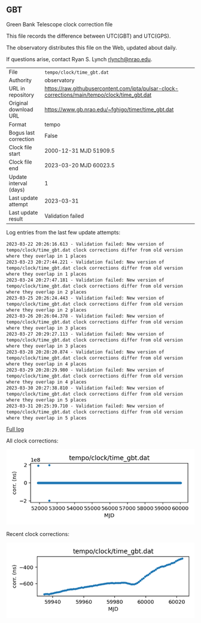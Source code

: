 
## GBT

Green Bank Telescope clock correction file

This file records the difference between UTC(GBT) and UTC(GPS).

The observatory distributes this file on the Web, updated about daily.

If questions arise, contact Ryan S. Lynch <rlynch@nrao.edu>.

|     |     |
|:--- |:--- |
| File | `tempo/clock/time_gbt.dat` |
| Authority | observatory |
| URL in repository | <https://raw.githubusercontent.com/ipta/pulsar-clock-corrections/main/tempo/clock/time_gbt.dat> |
| Original download URL | <https://www.gb.nrao.edu/~fghigo/timer/time_gbt.dat> |
| Format | tempo |
| Bogus last correction | False |
| Clock file start | 2000-12-31 MJD 51909.5 |
| Clock file end | 2023-03-20 MJD 60023.5 |
| Update interval (days) | 1 |
| Last update attempt | 2023-03-31 |
| Last update result | Validation failed |

Log entries from the last few update attempts:
```
2023-03-22 20:26:16.613 - Validation failed: New version of tempo/clock/time_gbt.dat clock corrections differ from old version where they overlap in 1 places
2023-03-23 20:27:44.221 - Validation failed: New version of tempo/clock/time_gbt.dat clock corrections differ from old version where they overlap in 1 places
2023-03-24 20:27:47.181 - Validation failed: New version of tempo/clock/time_gbt.dat clock corrections differ from old version where they overlap in 2 places
2023-03-25 20:26:24.443 - Validation failed: New version of tempo/clock/time_gbt.dat clock corrections differ from old version where they overlap in 2 places
2023-03-26 20:26:04.378 - Validation failed: New version of tempo/clock/time_gbt.dat clock corrections differ from old version where they overlap in 3 places
2023-03-27 20:29:27.113 - Validation failed: New version of tempo/clock/time_gbt.dat clock corrections differ from old version where they overlap in 3 places
2023-03-28 20:28:20.874 - Validation failed: New version of tempo/clock/time_gbt.dat clock corrections differ from old version where they overlap in 4 places
2023-03-29 20:28:29.980 - Validation failed: New version of tempo/clock/time_gbt.dat clock corrections differ from old version where they overlap in 4 places
2023-03-30 20:27:38.810 - Validation failed: New version of tempo/clock/time_gbt.dat clock corrections differ from old version where they overlap in 5 places
2023-03-31 20:25:39.710 - Validation failed: New version of tempo/clock/time_gbt.dat clock corrections differ from old version where they overlap in 5 places
```
[Full log](https://raw.githubusercontent.com/ipta/pulsar-clock-corrections/main/log/tempo/clock/time_gbt.dat.log)


All clock corrections:

![plot of all clock corrections](time_gbt.dat.png "All corrections")

Recent clock corrections:

![plot of recent clock corrections](time_gbt.dat.short.png "Recent corrections")


